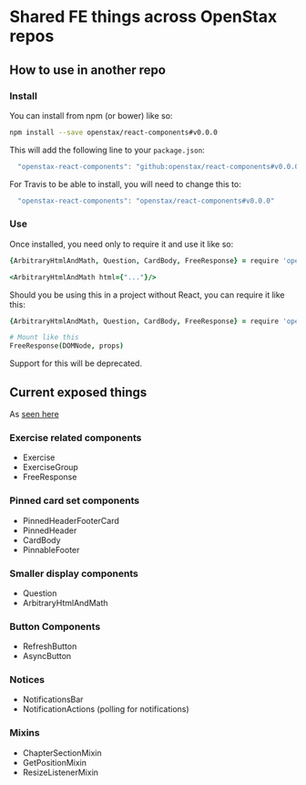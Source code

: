 # Shared FE things across OpenStax repos

## How to use in another repo

### Install

You can install from npm (or bower) like so:

```bash
npm install --save openstax/react-components#v0.0.0
```

This will add the following line to your `package.json`:

```js
  "openstax-react-components": "github:openstax/react-components#v0.0.0"
```

For Travis to be able to install, you will need to change this to:

```js
  "openstax-react-components": "openstax/react-components#v0.0.0"
```

### Use

Once installed, you need only to require it and use it like so:

```coffeescript
{ArbitraryHtmlAndMath, Question, CardBody, FreeResponse} = require 'openstax-react-components'

<ArbitraryHtmlAndMath html={"..."}/>

```

Should you be using this in a project without React, you can require it like this:

```coffeescript
{ArbitraryHtmlAndMath, Question, CardBody, FreeResponse} = require 'openstax-react-components/full-build.min'

# Mount like this
FreeResponse(DOMNode, props)

```

Support for this will be deprecated.

## Current exposed things

As [seen here](https://github.com/openstax/react-components/blob/master/index.cjsx)

### Exercise related components

* Exercise
* ExerciseGroup
* FreeResponse

### Pinned card set components

* PinnedHeaderFooterCard
* PinnedHeader
* CardBody
* PinnableFooter

### Smaller display components

* Question
* ArbitraryHtmlAndMath

### Button Components

* RefreshButton
* AsyncButton

### Notices
* NotificationsBar
* NotificationActions (polling for notifications)

### Mixins

* ChapterSectionMixin
* GetPositionMixin
* ResizeListenerMixin

